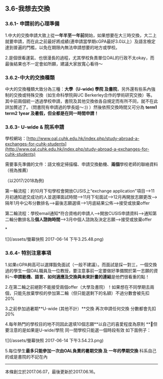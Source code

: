 ## 3.6-我想去交換

### 3.6.1- 申請前的心理準備

1.中大的交換申請大致上從**一年半至一年前**開始，如果想要在大三時交換，大二上就要申請，而在此之前最好將成績\(連申請當學期cGPA最好3.0以上）及語言檢定達到普遍的門檻，以免在期限內無法申請想要的地方或學校。

2.是個很看運氣、也很漫長的過程，尤其學校負責單位OAL的行政不太okay，而最後結果也不一定會如所願，建議大家放寬心看待～

### 3.6.2-中大的交換種類

中大的交換種類大致分為三種：**大學（U-wide\) 學院 及書院**，另外還有些系內強制的交換或特殊交換（如生命科學院與UC Berkerley合作的學術研究交換）等。其中前兩個統一透過學校申請，書院及其他交換依各自規定而有所不同，就不在此詳加贅述了。（問書院有申請過的學長姐～:\)\) ）然後依照交換時間又可分為 **term1 term2  1year 及暑假，但全都是在同一時間申請！**

### 3.6.3- U-wide & 院系申請

學校網站：[http://www.oal.cuhk.edu.hk/index.php/study-abroad-a-exchanges-for-cuhk-students](http://www.oal.cuhk.edu.hk/index.php/study-abroad-a-exchanges-for-cuhk-students)

需要事先準備的文件：語文檢定掃描檔、申請交換動機、**兩個**學校老師的聯絡資料（視為推薦）

（以2017/2018為例\)

第一輪流程：約10月下旬學校會開放CUSIS上“exchange application"項目--&gt;11月初通知遞交成功的人並選擇面試時間--&gt;11月下旬面試--&gt;12月再開放志願更改--&gt;隔年1月中公布分數排名--&gt;最後志願選填--&gt;1月底結果公佈--&gt;接受或放棄offer

第二輪流程：學校email通知\*符合資格的申請人--&gt;開放CUSIS申請資料--&gt;通知第二輪分數排名及**個人諮詢時間**--&gt;3月中個人諮詢及決定志願--&gt;接受或放棄offer

\*

![](/assets/螢幕快照 2017-06-14 下午3.25.48.png)

### 3.6.4- 特別注意事項

1.如果cGPA夠高可以選擇豁免面試（一般不建議）。而面試是採一對三，一個交換過的學生一個OAL職員及一位教授，要注意事前一定要做好準備關於第一志願的資料～**申請動機、語言、如何適應及交換與未來計畫的連結**是他們很看重的點！

2.在第二輪之前絕對不能接受兩個offer（大學及書院）！如果想在不同學期去兩個，只能先放棄學校的參加第二輪（但只能選剩下的名額）不過分數會被先扣20%

3.之前參加過暑期**U-wide \(其他不計）**交換 再次申請任何交換 分數都會先扣20%

4.每年熱門的學校目的地不同因此選填10個志願**以自己的喜愛程度為原則  **但要注意的是如果是U-wide/學院 同一間學校只能選一個時段有效    如下面例子：

![](/assets/螢幕快照 2017-06-14 下午3.54.23.png)

5.每位學生**最多只能參加一次由OAL負責的暑期交換 及 一年的學期交換**   科系自己的或是書院的不記在內

---
本條創立於2017.06.07，最後更新於2017.06.16。